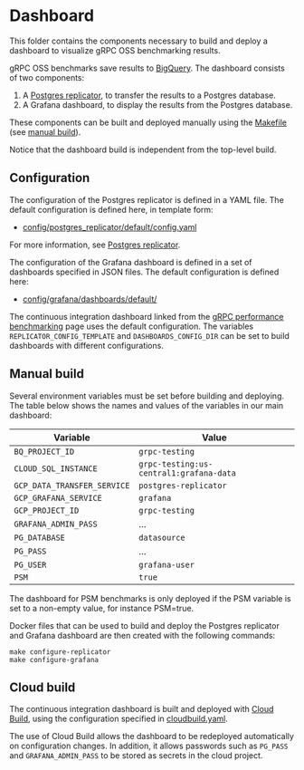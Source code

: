 # Dashboard

This folder contains the components necessary to build and deploy a dashboard to
visualize gRPC OSS benchmarking results.

gRPC OSS benchmarks save results to [BigQuery][bigquery]. The dashboard consists
of two components:

1. A [Postgres replicator][replicator], to transfer the results to a Postgres
   database.
1. A Grafana dashboard, to display the results from the Postgres database.

These components can be built and deployed manually using the
[Makefile](Makefile) (see [manual build](#manual-build)).

Notice that the dashboard build is independent from the top-level build.

## Configuration

The configuration of the Postgres replicator is defined in a YAML file. The
default configuration is defined here, in template form:

- [config/postgres_replicator/default/config.yaml][replicatorconfig]

For more information, see [Postgres replicator][replicator].

The configuration of the Grafana dashboard is defined in a set of dashboards
specified in JSON files. The default configuration is defined here:

- [config/grafana/dashboards/default/][grafanaconfig]

The continuous integration dashboard linked from the [gRPC performance
benchmarking][benchmarking] page uses the default configuration. The variables
`REPLICATOR_CONFIG_TEMPLATE` and `DASHBOARDS_CONFIG_DIR` can be set to build
dashboards with different configurations.

[benchmarking]: https://grpc.io/docs/guides/benchmarking/
[bigquery]: https://cloud.google.com/bigquery
[grafanaconfig]: config/grafana/dashboards/default/
[replicator]: cmd/postgres_replicator/README.md
[replicatorconfig]: config/postgres_replicator/default/config.yaml

## Manual build

Several environment variables must be set before building and deploying. The
table below shows the names and values of the variables in our main dashboard:

| Variable                    | Value                                   |
| --------------------------- | --------------------------------------- |
| `BQ_PROJECT_ID`             | `grpc-testing`                          |
| `CLOUD_SQL_INSTANCE`        | `grpc-testing:us-central1:grafana-data` |
| `GCP_DATA_TRANSFER_SERVICE` | `postgres-replicator`                   |
| `GCP_GRAFANA_SERVICE`       | `grafana`                               |
| `GCP_PROJECT_ID`            | `grpc-testing`                          |
| `GRAFANA_ADMIN_PASS`        | ...                                     |
| `PG_DATABASE`               | `datasource`                            |
| `PG_PASS`                   | ...                                     |
| `PG_USER`                   | `grafana-user`                          |
| `PSM`                       | `true`                                  |

The dashboard for PSM benchmarks is only deployed if the PSM variable is set to
a non-empty value, for instance PSM=true.

Docker files that can be used to build and deploy the Postgres replicator and
Grafana dashboard are then created with the following commands:

```shell
make configure-replicator
make configure-grafana
```

## Cloud build

The continuous integration dashboard is built and deployed with [Cloud
Build][cloudbuild], using the configuration specified in
[cloudbuild.yaml](cloudbuild.yaml).

The use of Cloud Build allows the dashboard to be redeployed automatically on
configuration changes. In addition, it allows passwords such as `PG_PASS` and
`GRAFANA_ADMIN_PASS` to be stored as secrets in the cloud project.

[cloudbuild]: https://cloud.google.com/build

